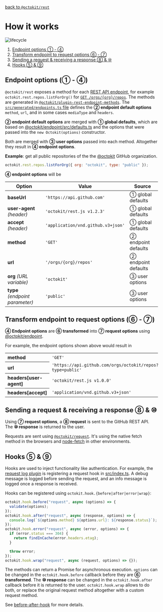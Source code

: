 [back to `@octokit/rest`](.)

# How it works

![lifecycle](assets/lifecycle.png)

<!-- ①②③④⑤⑥⑦⑧⑨⑩ -->

1. [Endpoint options ① - ④](#endpoint-options)
2. [Transform endpoint to request options ⑥ - ⑦](#transform)
3. [Sending a request & receiving a response ⑧ & ⑩](#request)
4. [Hooks ⑤ & ⑨](#request)

<a name="endpoint-options"></a>

## Endpoint options (① - ④)

`@octokit/rest` exposes a method for each [REST API endpoint](https://docs.github.com/en/rest/reference/), for example `octokit.rest.repos.listForOrg()` for [`GET /orgs/{org}/repos`](https://docs.github.com/en/rest/reference/repos/#list-organization-repositories). The methods are generated in [`@octokit/plugin-rest-endpoint-methods`](https://github.com/octokit/plugin-rest-endpoint-methods.js/). The [`src/generated/endpoints.ts` file](https://github.com/octokit/plugin-rest-endpoint-methods.js/blob/master/src/generated/endpoints.ts) defines the **② endpoint default options** `method`, `url`, and in some cases `mediaType` and `headers`.

**② endpoint default options** are merged with **① global defaults**, which are based on [@octokit/endpoint/src/defaults.ts](https://github.com/octokit/endpoint.js/blob/master/src/defaults.ts) and the options that were passed into the `new Octokit(options)` constructor.

Both are merged with **③ user options** passed into each method. Altogether they result in **④ endpoint options**.

**Example**: get all public repositories of the the [@octokit](https://github.com/octokit) GitHub organization.

```js
octokit.rest.repos.listForOrg({ org: "octokit", type: "public" });
```

**④ endpoint options** will be

<table>
  <thead>
    <tr>
      <th>Option</th>
      <th>Value</th>
      <th>Source</th>
    </tr>
  </thead>
  <tr>
    <td><strong>baseUrl</strong></td>
    <td><code>'https://api.github.com'</code></td>
    <td>① global defaults</td>
  </tr>
  <tr>
    <td><strong>user-agent</strong> <em>(header)</em></td>
    <td><code>'octokit/rest.js v1.2.3'</code></td>
    <td>① global defaults</td>
  </tr>
  <tr>
    <td><strong>accept</strong> <em>(header)</em></td>
    <td><code>'application/vnd.github.v3+json'</code></td>
    <td>① global defaults</td>
  </tr>
  <tr>
    <td><strong>method</strong></td>
    <td><code>'GET'</code></td>
    <td>② endpoint defaults</td>
  </tr>
  <tr>
    <td><strong>url</strong></td>
    <td><code>'/orgs/{org}/repos'</code></td>
    <td>② endpoint defaults</td>
  </tr>
  <tr>
    <td><strong>org</strong> <em>(URL variable)</em></td>
    <td><code>'octokit'</code></td>
    <td>③ user options</td>
  </tr>
  <tr>
    <td><strong>type</strong> <em>(endpoint parameter)</em></td>
    <td><code>'public'</code></td>
    <td>③ user options</td>
  </tr>
</table>

<a name="transform"></a>

## Transform endpoint to request options (⑥ - ⑦)

**④ Endpoint options** are **⑥ transformed** into **⑦ request options** using [@octokit/endpoint](https://github.com/octokit/endpoint.js).

For example, the endpoint options shown above would result in

<table>
  <tr>
    <th align=left>method</th>
    <td><code>'GET'</code></td>
  </tr>
  <tr>
    <th align=left>url</th>
    <td> <code>'https://api.github.com/orgs/octokit/repos?type=public'</code></td>
  </tr>
  <tr>
    <th align=left>headers[user-agent]</th>
    <td> <code>'octokit/rest.js v1.0.0'</code></td>
  </tr>
  </tr>
  <tr>
    <th align=left>headers[accept]</th>
    <td> <code>'application/vnd.github.v3+json'</code></td>
  </tr>
</table>

<a name="request"></a>

## Sending a request & receiving a response ⑧ & ⑩

Using **⑦ request options**, a **⑧ request** is sent to the GitHub REST API. The **⑩ response** is returned to the user.

Requests are sent using [`@octokit/request`](https://github.com/octokit/request.js). It's using the native fetch method in the browsers and [node-fetch](https://github.com/bitinn/node-fetch) in other environments.

<a name="hooks"></a>

## Hooks ⑤ & ⑨

Hooks are used to inject functionality like authentication. For example, the [request log plugin](https://github.com/octokit/plugin-request-log.js) is registering a request hook in [src/index.ts](https://github.com/octokit/plugin-request-log.js/blob/e8308e36e049946a0b1813b8b25aa28d4a6c8789/src/index.ts#L9-L35). A debug message is logged before sending the request, and an info message is logged once a response is received.

Hooks can be registered using `octokit.hook.{before|after|error|wrap}`:

```js
octokit.hook.before("request", async (options) => {
  validate(options);
});
octokit.hook.after("request", async (response, options) => {
  console.log(`${options.method} ${options.url}: ${response.status}`);
});
octokit.hook.error("request", async (error, options) => {
  if (error.status === 304) {
    return findInCache(error.headers.etag);
  }

  throw error;
});
octokit.hook.wrap("request", async (request, options) => {});
```

The methods can return a Promise for asynchronous execution. `options` can be changed in the `octokit.hook.before` callback before they are **⑥ transformed**. The **⑩ response** can be changed in the `octokit.hook.after` callback before it is returned to the user. `octokit.hook.wrap` allows to do both, or replace the original request method altogether with a custom request method.

See [before-after-hook](https://github.com/gr2m/before-after-hook) for more details.
